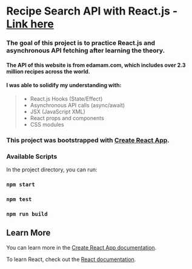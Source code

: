 # Recipe Search API with React.js - [Link here](https://recipesearch-api.web.app)

### The goal of this project is to practice React.js and asynchronous API fetching after learning the theory.

#### The API of this website is from edamam.com, which includes over 2.3 million recipes across the world.

#### I was able to solidify my understanding with:

> - React.js Hooks (State/Effect)
> - Asynchronous API calls (async/await)
> - JSX (JavaScript XML)
> - React props and components
> - CSS modules

### This project was bootstrapped with [Create React App](https://github.com/facebook/create-react-app).

### Available Scripts

In the project directory, you can run:

### `npm start`

### `npm test`

### `npm run build`

## Learn More

You can learn more in the [Create React App documentation](https://facebook.github.io/create-react-app/docs/getting-started).

To learn React, check out the [React documentation](https://reactjs.org/).
